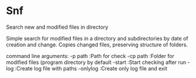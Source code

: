 Snf
===

Search new and modified files in directory

Simple search for modified files in a directory and subdirectories by date of creation and change.
Copies changed files, preserving structure of folders.

command line arguments:
-p path   :Path for check
-cp path  :Folder for modified files (program directory by default
-start    :Start checking after run
-log      :Create log file with paths
-onlylog  :Create only log file and exit
